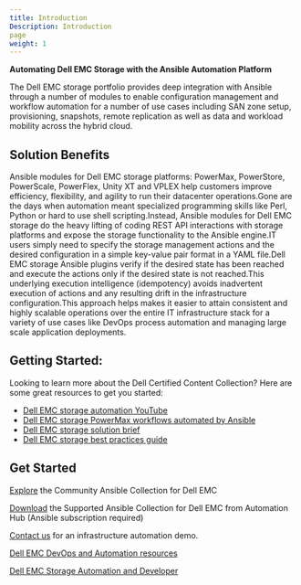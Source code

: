 ```yaml
---
title: Introduction
Description: Introduction
page
weight: 1
---
```

**Automating Dell EMC Storage with the Ansible Automation Platform**

The Dell EMC storage portfolio provides deep integration with Ansible through a number of modules to enable configuration management and workflow automation for a number of use cases including SAN zone setup, provisioning, snapshots, remote replication as well as data and workload mobility across the hybrid cloud.

Solution Benefits
-----------------

Ansible modules for Dell EMC storage platforms: PowerMax, PowerStore, PowerScale, PowerFlex, Unity XT and VPLEX help
customers improve efficiency, flexibility, and agility to run their datacenter operations.Gone are the days when automation meant specialized programming skills like Perl, Python or hard to
use shell scripting.Instead, Ansible modules for Dell EMC storage do the heavy lifting of coding REST API interactions with storage platforms and expose the storage functionality to the Ansible engine.IT users simply need to specify the storage management actions and the desired configuration in a simple key-value pair format in a YAML file.Dell EMC storage Ansible plugins verify if the desired state has been reached and execute the actions only if the desired state is not reached.This underlying execution intelligence (idempotency) avoids inadvertent execution of actions and any resulting drift in the infrastructure configuration.This approach helps makes it easier to attain consistent and highly scalable operations over the entire IT infrastructure stack for a variety of use cases like DevOps process automation and managing large scale application deployments.

Getting Started:
----------------
Looking to learn more about the Dell Certified Content
Collection? Here are some great resources to get you started:

- [Dell EMC storage automation YouTube](https://www.youtube.com/playlist?list=PLbssOJyyvHuVXyKi0c9Z7NLqBiDiwF1eA)
- [Dell EMC storage PowerMax workflows automated by Ansible](https://www.youtube.com/watch?v=yqkJOf0qDxE&list=PLbssOJyyvHuVXyKi0c9Z7NLqBiDiwF1eA&index=5&t=22s)
- [Dell EMC storage solution brief](https://www.delltechnologies.com/asset/en-us/products/storage/briefs-summaries/h17892-dellemc-storage-integration-devops-it-automation-so.pdf)
- [Dell EMC storage best practices guide](https://www.delltechnologies.com/asset/en-us/products/storage/technical-support/h17939-best-practices-guide-ansible-modules-for-powermax.pdf)

Get Started
---------------
[Explore](https://galaxy.ansible.com/dellemc) the Community Ansible Collection for Dell EMC

[Download](https://access.redhat.com/articles/3642632) the Supported Ansible Collection for Dell EMC from Automation Hub (Ansible subscription required)

[Contact us](https://www.ansible.com/contact-us) for an infrastructure automation demo.

[Dell EMC DevOps and Automation resources](https://www.delltechnologies.com/en-us/storage/storage-automation-and-developer-resources/index.htm#tab0=0)

[Dell EMC Storage Automation and Developer](https://www.delltechnologies.com/en-us/storage/storage-automation-and-developer-resources/index.htm#tab0=0)
